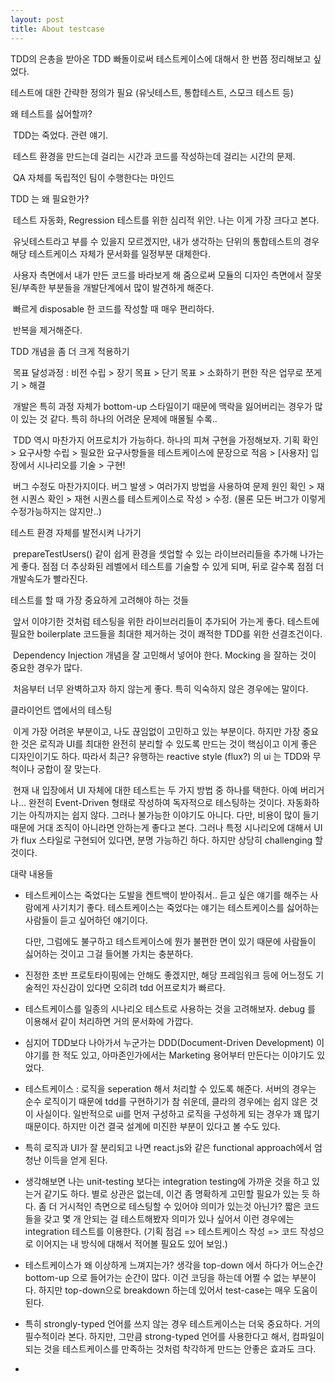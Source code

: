 ```yaml
---
layout: post
title: About testcase
---
```


TDD의 은총을 받아온 TDD 빠돌이로써 테스트케이스에 대해서 한 번쯤 정리해보고 싶었다.



테스트에 대한 간략한 정의가 필요 (유닛테스트, 통합테스트, 스모크 테스트 등)

왜 테스트를 싫어할까?

​	TDD는 죽었다. 관련 얘기.

​	테스트 환경을 만드는데 걸리는 시간과 코드를 작성하는데 걸리는 시간의 문제.

​	QA 자체를 독립적인 팀이 수행한다는 마인드

TDD 는 왜 필요한가?

​	테스트 자동화, Regression 테스트를 위한 심리적 위안. 나는 이게 가장 크다고 본다.

​	유닛테스트라고 부를 수 있을지 모르겠지만, 내가 생각하는 단위의 통합테스트의 경우 해당 테스트케이스 자체가 문서화를 일정부분 대체한다.

​	사용자 측면에서 내가 만든 코드를 바라보게 해 줌으로써 모듈의 디자인 측면에서 잘못된/부족한 부분들을 개발단계에서 많이 발견하게 해준다.

​	빠르게 disposable 한 코드를 작성할 때 매우 편리하다.

​	반복을 제거해준다.

TDD 개념을 좀 더 크게 적용하기

​	목표 달성과정 : 비전 수립 > 장기 목표 > 단기 목표 > 소화하기 편한 작은 업무로 쪼게기 > 해결

​	개발은 특히 과정 자체가 bottom-up 스타일이기 때문에 맥락을 잃어버리는 경우가 많이 있는 것 같다. 특히 하나의 어려운 문제에 매몰될 수록..

​	TDD 역시 마찬가지 어프로치가 가능하다. 하나의 피쳐 구현을 가정해보자. 기획 확인 > 요구사항 수립 > 필요한 요구사항들을 테스트케이스에 문장으로 적음 > [사용자] 입장에서 시나리오를 기술 > 구현!

​	버그 수정도 마찬가지이다. 버그 발생 > 여러가지 방법을 사용하여 문제 원인 확인 > 재현 시퀀스 확인 > 재현 시퀀스를 테스트케이스로 작성 > 수정. (물론 모든 버그가 이렇게 수정가능하지는 않지만..)

테스트 환경 자체를 발전시켜 나가기

​	prepareTestUsers() 같이 쉽게 환경을 셋업할 수 있는 라이브러리들을 추가해 나가는게 좋다. 점점 더 추상화된 레벨에서 테스트를 기술할 수 있게 되며, 뒤로 갈수록 점점 더 개발속도가 빨라진다.

테스트를 할 때 가장 중요하게 고려해야 하는 것들

​	앞서 이야기한 것처럼 테스팅을 위한 라이브러리들이 추가되어 가는게 좋다. 테스트에 필요한 boilerplate 코드들을 최대한 제거하는 것이 쾌적한 TDD를 위한 선결조건이다.

​	Dependency Injection 개념을 잘 고민해서 넣어야 한다. Mocking 을 잘하는 것이 중요한 경우가 많다.

​	처음부터 너무 완벽하고자 하지 않는게 좋다. 특히 익숙하지 않은 경우에는 말이다.

클라이언트 앱에서의 테스팅

​	이게 가장 어려운 부분이고, 나도 끊임없이 고민하고 있는 부분이다. 하지만 가장 중요한 것은 로직과 UI를 최대한 완전히 분리할 수 있도록 만드는 것이 핵심이고 이게 좋은 디자인이기도 하다. 따라서 최근? 유행하는 reactive style (flux?) 의 ui 는 TDD와 무척이나 궁합이 잘 맞는다.

​	현재 내 입장에서 UI 자체에 대한 테스트는 두 가지 방법 중 하나를 택한다. 아예 버리거나… 완전히 Event-Driven 형태로 작성하여 독자적으로 테스팅하는 것이다. 자동화하기는 아직까지는 쉽지 않다. 그러나 불가능한 이야기도 아니다. 다만, 비용이 많이 들기 때문에 거대 조직이 아니라면 안하는게 좋다고 본다. 그러나 특정 시나리오에 대해서 UI가 flux 스타일로 구현되어 있다면, 분명 가능하긴 하다. 하지만 상당히 challenging 할 것이다.



대략 내용들

- 테스트케이스는 죽었다는 도발을 켄트백이 받아줘서.. 듣고 싶은 얘기를 해주는 사람에게 사기치기 좋다. 테스트케이스는 죽었다는 얘기는 테스트케이스를 싫어하는 사람들이 듣고 싶어하던 얘기이다.

  다만, 그럼에도 불구하고 테스트케이스에 뭔가 불편한 면이 있기 때문에 사람들이 싫어하는 것이고 그걸 들어볼 가치는 충분하다.

- 진정한 초반 프로토타이핑에는 안해도 좋겠지만, 해당 프레임워크 등에 어느정도 기술적인 자신감이 있다면 오히려 tdd 어프로치가 빠르다.

- 테스트케이스를 일종의 시나리오 테스트로 사용하는 것을 고려해보자. debug 를 이용해서 같이 처리하면 거의 문서화에 가깝다.

- 심지어 TDD보다 나아가서 누군가는 DDD(Document-Driven Development) 이야기를 한 적도 있고, 아마존인가에서는 Marketing 용어부터 만든다는 이야기도 있었다.

- 테스트케이스 : 로직을 seperation 해서 처리할 수 있도록 해준다. 서버의 경우는 순수 로직이기 때문에 tdd를 구현하기가 참 쉬운데, 클라의 경우에는 쉽지 않은 것이 사실이다. 일반적으로 ui를 먼저 구성하고 로직을 구성하게 되는 경우가 꽤 많기 때문이다. 하지만 이건 결국 설계에 미진한 부분이 있다고 볼 수도 있다.

- 특히 로직과 UI가 잘 분리되고 나면 react.js와 같은 functional approach에서 엄청난 이득을 얻게 된다.

- 생각해보면 나는 unit-testing 보다는 integration testing에 가까운 것을 하고 있는거 같기도 하다. 별로 상관은 없는데, 이건 좀 명확하게 고민할 필요가 있는 듯 하다. 좀 더 거시적인 측면으로 테스팅할 수 있어야 의미가 있는것 아닌가? 짧은 코드들을 갖고 몇 개 안되는 걸 테스트해봤자 의미가 있나 싶어서 이런 경우에는 integration 테스트를 이용한다. (기획 점검 => 테스트케이스 작성 => 코드 작성으로 이어지는 내 방식에 대해서 적어볼 필요도 있어 보임.)

- 테스트케이스가 왜 이상하게 느껴지는가? 생각을 top-down 에서 하다가 어느순간 bottom-up 으로 들어가는 순간이 많다. 이건 코딩을 하는데 어쩔 수 없는 부분이다.  하지만 top-down으로 breakdown 하는데 있어서 test-case는 매우 도움이 된다.

- 특히 strongly-typed 언어를 쓰지 않는 경우 테스트케이스는 더욱 중요하다. 거의 필수적이라 본다. 하지만, 그만큼 strong-typed 언어를 사용한다고 해서, 컴파일이 되는 것을 테스트케이스를 만족하는 것처럼 착각하게 만드는 안좋은 효과도 크다.

- ​

  ​